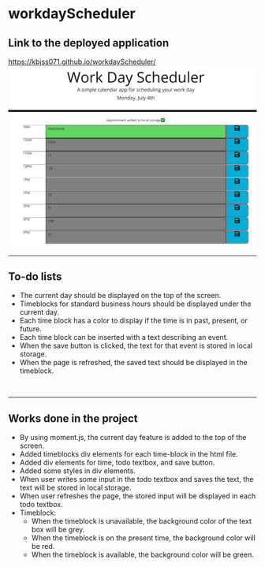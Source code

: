 # workdayScheduler

## Link to the deployed application
https://kbjss071.github.io/workdayScheduler/
<br>
<img src="./assets/images/Capture.PNG"  width="600px">
<br>
<hr>

## To-do lists
- The current day should be displayed on the top of the screen.
- Timeblocks for standard business hours should be displayed under the current day.
- Each time block has a color to display if the time is in past, present, or future.
- Each time block can be inserted with a text describing an event.
- When the save button is clicked, the text for that event is stored in local storage.
- When the page is refreshed, the saved text should be displayed in the timeblock.

<br>
<hr>

## Works done in the project
- By using moment.js, the current day feature is added to the top of the screen.
- Added timeblocks div elements for each time-block in the html file.
- Added div elements for time, todo textbox, and save button.
- Added some styles in div elements.
- When user writes some input in the todo textbox and saves the text, the text will be stored in local storage.
- When user refreshes the page, the stored input will be displayed in each todo textbox.
- Timeblock:
    - When the timeblock is unavailable, the background color of the text box will be grey.
    - When the timeblock is on the present time, the background color will be red.
    - When the timeblock is available, the background color will be green.